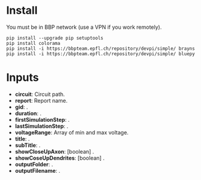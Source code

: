 # Install

You must be in BBP network (use a VPN if you work remotely).

```
pip install --upgrade pip setuptools
pip install colorama
pip install -i https://bbpteam.epfl.ch/repository/devpi/simple/ brayns
pip install -i https://bbpteam.epfl.ch/repository/devpi/simple/ bluepy
```

# Inputs

* **circuit**: Circuit path.
* **report**: Report name.
* **gid**: .
* **duration**: .
* **firstSimulationStep**: .
* **lastSimulationStep**: .
* **voltageRange**: Array of min and max voltage.
* **title**: .
* **subTitle**: .
* **showCloseUpAxon**: [boolean] .
* **showCoseUpDendrites**: [boolean] .
* **outputFolder**: .
* **outputFilename**: .
